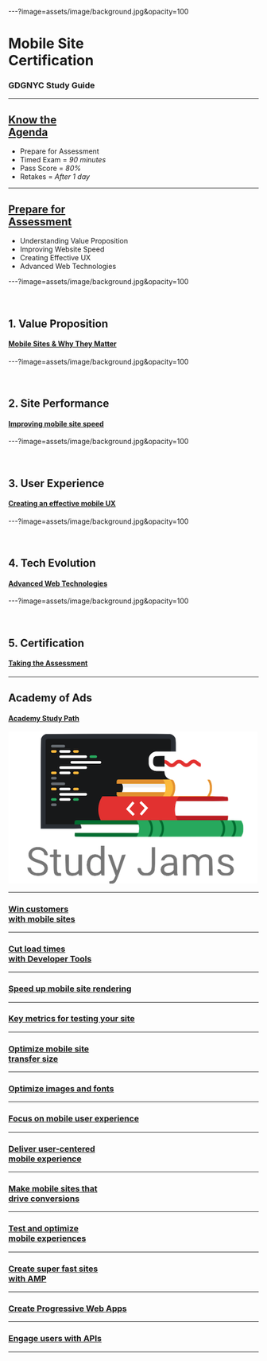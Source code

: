 ---?image=assets/image/background.jpg&opacity=100
# <span class="white"> Mobile Site <br/> Certification </span>

### <span class="white"> GDGNYC Study Guide </span>

---
## <a href="http://bit.ly/gdgnyc-cloud-studyjams-2018"> Know the <br> Agenda </a>

 * Prepare for Assessment
 * Timed Exam = _90 minutes_
 * Pass Score = _80%_ 
 * Retakes = _After 1 day_

---
## <a href="https://support.google.com/partners/answer/7358899?hl=en&ref_topic=7359299">Prepare for <br> Assessment</a>

 * Understanding Value Proposition
 * Improving Website Speed
 * Creating Effective UX
 * Advanced Web Technologies
 

---?image=assets/image/background.jpg&opacity=100
<br/><br/><br/>
## <span class="white"> 1. Value Proposition </span>
 
#### <span class="white"> <a href="https://support.google.com/partners/answer/7327828"> Mobile Sites & Why They Matter</a> </span>


---?image=assets/image/background.jpg&opacity=100
<br/><br/><br/>
## <span class="white"> 2. Site Performance </span>
 
#### <span class="white"> <a href="https://support.google.com/partners/answer/7327828"> Improving mobile site speed</a> </span>


---?image=assets/image/background.jpg&opacity=100
<br/><br/><br/>
## <span class="white"> 3. User Experience </span>

#### <span class="white">  <a href="https://support.google.com/partners/answer/7327828"> Creating an effective mobile UX</a> </span>



---?image=assets/image/background.jpg&opacity=100
<br/><br/><br/>
## <span class="white"> 4. Tech Evolution </span>
 
#### <span class="white">  <a href="https://support.google.com/partners/answer/7327828"> Advanced Web Technologies </a> </span>


---?image=assets/image/background.jpg&opacity=100
<br/><br/><br/>
## <span class="white"> 5. Certification </span>
 
#### <span class="white">  <a href="https://support.google.com/partners/answer/7358899"> Taking the Assessment </a> </span>


---
## Academy of Ads
 
#### <a href="https://academy.exceedlms.com/student/path/2967"> Academy Study Path </a>

![GDG Study Jams](assets/image/logo.png)

---
### [Win customers <br/> with mobile sites](https://academy.exceedlms.com/student/path/2967#)

---
### [Cut load times <br/> with Developer Tools](https://academy.exceedlms.com/student/path/2967#)

---
### [Speed up mobile site rendering](https://academy.exceedlms.com/student/path/2967#)

---
### [Key metrics for testing your site](https://academy.exceedlms.com/student/path/2967#)

---
### [Optimize mobile site <br/> transfer size](https://academy.exceedlms.com/student/path/2967#)

---
### [Optimize images and fonts](https://academy.exceedlms.com/student/path/2967#)

---
### [Focus on mobile user experience](https://academy.exceedlms.com/student/path/2967#)

---
### [Deliver user-centered <br/> mobile experience](https://academy.exceedlms.com/student/path/2967#)

---
### [Make mobile sites that <br/> drive conversions](https://academy.exceedlms.com/student/path/2967#)

---
### [Test and optimize <br/> mobile experiences ](https://academy.exceedlms.com/student/path/2967#)

---
### [Create super fast sites <br/> with AMP](https://academy.exceedlms.com/student/path/2967#)

---
### [Create Progressive Web Apps](https://academy.exceedlms.com/student/path/2967#)

---
### [Engage users with APIs](https://academy.exceedlms.com/student/path/2967#)

---

